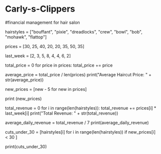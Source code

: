 # Carly-s-Clippers
#financial management for hair salon

hairstyles = ["bouffant", "pixie", "dreadlocks", "crew", "bowl", "bob", "mohawk", "flattop"]

prices = [30, 25, 40, 20, 20, 35, 50, 35]

last_week = [2, 3, 5, 8, 4, 4, 6, 2]

total_price = 0
for price in prices:
  total_price += price

average_price = total_price / len(prices)
print("Average Haircut Price: " + str(average_price))

new_prices = [new - 5 for new in prices]

print (new_prices)

total_revenue = 0
for i in range(len(hairstyles)):
  total_revenue += prices[i] * last_week[i]
print("Total Revenue: " + str(total_revenue))

average_daily_revenue = total_revenue / 7
print(average_daily_revenue)

cuts_under_30 = [hairstyles[i] for i in range(len(hairstyles)) if new_prices[i] < 30 ]

print(cuts_under_30)
